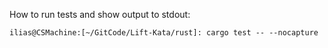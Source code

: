 How to run tests and show output to stdout:
```
ilias@CSMachine:[~/GitCode/Lift-Kata/rust]: cargo test -- --nocapture
```